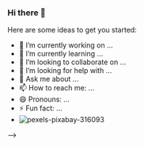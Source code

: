 ### Hi there 👋


Here are some ideas to get you started:

- 🔭 I’m currently working on ...
- 🌱 I’m currently learning ...
- 👯 I’m looking to collaborate on ...
- 🤔 I’m looking for help with ...
- 💬 Ask me about ...
- 📫 How to reach me: ...
- 😄 Pronouns: ...
- ⚡ Fun fact: ...
- ![pexels-pixabay-316093](https://user-images.githubusercontent.com/111522901/185664052-413da162-6318-4832-8fb6-312eaa4fedba.jpg)

-->
